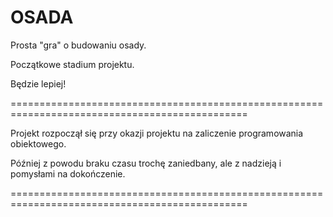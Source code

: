 # OSADA

Prosta "gra" o budowaniu osady.

Początkowe stadium projektu.

Będzie lepiej!
  
===============================================================================================

Projekt rozpoczął się przy okazji projektu na zaliczenie programowania obiektowego.

Później z powodu braku czasu trochę zaniedbany, ale z nadzieją i pomysłami na dokończenie.

===============================================================================================
